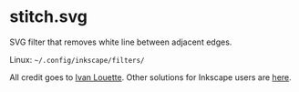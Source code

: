 # stitch.svg

SVG filter that removes white line between adjacent edges.

Linux: `~/.config/inkscape/filters/`

All credit goes to [Ivan Louette](http://www.inkscapeforum.com/viewtopic.php?f=5&t=9034&p=33279&#p32882). Other solutions for Inkscape users are [here](https://inkscape.org/en/learn/faq/#theres-seam-or-artifact-between-adjacent-objects-sharing-same-border-or-between-patterns).
